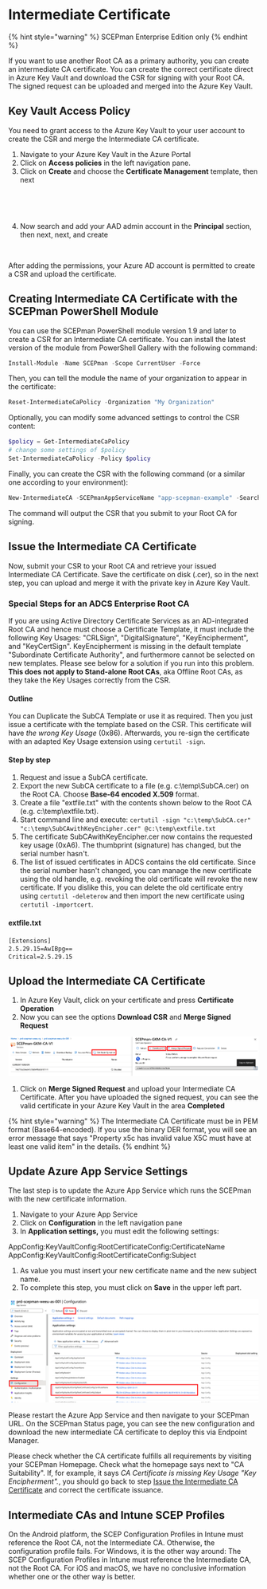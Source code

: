 # Intermediate Certificate

{% hint style="warning" %}
SCEPman Enterprise Edition only
{% endhint %}

If you want to use another Root CA as a primary authority, you can create an intermediate CA certificate. You can create the correct certificate direct in Azure Key Vault and download the CSR for signing with your Root CA. The signed request can be uploaded and merged into the Azure Key Vault.

## Key Vault Access Policy

You need to grant access to the Azure Key Vault to your user account to create the CSR and merge the Intermediate CA certificate.

1. Navigate to your Azure Key Vault in the Azure Portal
2. Click on **Access policies** in the left navigation pane.
3. Click on **Create** and choose the **Certificate Management** template, then next

<figure><img src="../.gitbook/assets/2023-06-14 16_20_43-IntermediateCert.png" alt=""><figcaption></figcaption></figure>

<figure><img src="../.gitbook/assets/2023-06-14 16_23_37-IntermediateCert.png" alt=""><figcaption></figcaption></figure>

4. Now search and add your AAD admin account in the **Principal** section, then next, next, and create

<figure><img src="../.gitbook/assets/2023-06-14 17_06_33-.png" alt=""><figcaption></figcaption></figure>

After adding the permissions, your Azure AD account is permitted to create a CSR and upload the certificate.

## Creating Intermediate CA Certificate with the SCEPman PowerShell Module

You can use the SCEPman PowerShell module version 1.9 and later to create a CSR for an Intermediate CA certificate. You can install the latest version of the module from PowerShell Gallery with the following command:

```PowerShell
Install-Module -Name SCEPman -Scope CurrentUser -Force
```

Then, you can tell the module the name of your organization to appear in the certificate:

```PowerShell
Reset-IntermediateCaPolicy -Organization "My Organization"
```

Optionally, you can modify some advanced settings to control the CSR content:

```PowerShell
$policy = Get-IntermediateCaPolicy
# change some settings of $policy
Set-IntermediateCaPolicy -Policy $policy
```

Finally, you can create the CSR with the following command (or a similar one according to your environment):

```PowerShell
New-IntermediateCA -SCEPmanAppServiceName "app-scepman-example" -SearchAllSubscriptions
```

The command will output the CSR that you submit to your Root CA for signing.

## Issue the Intermediate CA Certificate

Now, submit your CSR to your Root CA and retrieve your issued Intermediate CA Certificate. Save the certificate on disk (.cer), so in the next step, you can upload and merge it with the private key in Azure Key Vault.

### Special Steps for an ADCS Enterprise Root CA

If you are using Active Directory Certificate Services as an AD-integrated Root CA and hence must choose a Certificate Template, it must include the following Key Usages: "CRLSign", "DigitalSignature", "KeyEncipherment", and "KeyCertSign". KeyEncipherment is missing in the default template "Subordinate Certificate Authority", and furthermore cannot be selected on new templates. Please see below for a solution if you run into this problem. **This does not apply to Stand-alone Root CAs**, aka Offline Root CAs, as they take the Key Usages correctly from the CSR.

#### Outline

You can Duplicate the SubCA Template or use it as required. Then you just issue a certificate with the template based on the CSR. This certificate will have _the wrong Key Usage_ (0x86). Afterwards, you re-sign the certificate with an adapted Key Usage extension using `certutil -sign`.

#### Step by step

1. Request and issue a SubCA certificate.
2. Export the new SubCA certificate to a file (e.g. c:\temp\SubCA.cer) on the Root CA. Choose **Base-64 encoded X.509** format.
3. Create a file "extfile.txt" with the contents shown below to the Root CA (e.g. c:\temp\extfile.txt).
4. Start command line and execute: `certutil -sign "c:\temp\SubCA.cer" "c:\temp\SubCAwithKeyEncipher.cer" @c:\temp\extfile.txt`
5. The certificate SubCAwithKeyEncipher.cer now contains the requested key usage (0xA6). The thumbprint (signature) has changed, but the serial number hasn't.
6. The list of issued certificates in ADCS contains the old certificate. Since the serial number hasn't changed, you can manage the new certificate using the old handle, e.g. revoking the old certificate will revoke the new certificate. If you dislike this, you can delete the old certificate entry using `certutil -deleterow` and then import the new certificate using `certutil -importcert`.

#### extfile.txt

```
[Extensions]
2.5.29.15=AwIBpg==
Critical=2.5.29.15
```

## Upload the Intermediate CA Certificate

1. In Azure Key Vault, click on your certificate and press **Certificate Operation**
2. Now you can see the options **Download CSR** and **Merge Signed Request**

![](<../../.gitbook/assets/screenshot-2020-10-19-at-16.01.18 (13).png>)

1. Click on **Merge Signed Request** and upload your Intermediate CA Certificate. After you have uploaded the signed request, you can see the valid certificate in your Azure Key Vault in the area **Completed**

{% hint style="warning" %}
The Intermediate CA Certificate must be in PEM format (Base64-encoded). If you use the binary DER format, you will see an error message that says "Property x5c has invalid value X5C must have at least one valid item" in the details.
{% endhint %}

## Update Azure App Service Settings

The last step is to update the Azure App Service which runs the SCEPman with the new certificate information.

1. Navigate to your Azure App Service
2. Click on **Configuration** in the left navigation pane
3. In **Application settings,** you must edit the following settings:

AppConfig:KeyVaultConfig:RootCertificateConfig:CertificateName AppConfig:KeyVaultConfig:RootCertificateConfig:Subject

1. As value you must insert your new certificate name and the new subject name.
2. To complete this step, you must click on **Save** in the upper left part.

![](<../../.gitbook/assets/screenshot-2020-10-19-at-16.06.40 (1).png>)

Please restart the Azure App Service and then navigate to your SCEPman URL. On the SCEPman Status page, you can see the new configuration and download the new intermediate CA certificate to deploy this via Endpoint Manager.

Please check whether the CA certificate fulfills all requirements by visiting your SCEPman Homepage. Check what the homepage says next to "CA Suitability". If, for example, it says _CA Certificate is missing Key Usage "Key Encipherment"._, you should go back to step [Issue the Intermediate CA Certificate](intermediate-certificate.md#issue-the-intermediate-ca-certificate) and correct the certificate issuance.

## Intermediate CAs and Intune SCEP Profiles

On the Android platform, the SCEP Configuration Profiles in Intune must reference the Root CA, not the Intermediate CA. Otherwise, the configuration profile fails. For Windows, it is the other way around: The SCEP Configuration Profiles in Intune must reference the Intermediate CA, not the Root CA. For iOS and macOS, we have no conclusive information whether one or the other way is better.
